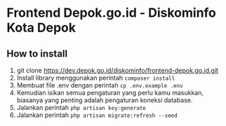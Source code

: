 # Frontend Depok.go.id - Diskominfo Kota Depok

## How to install
1. git clone https://dev.depok.go.id/diskominfo/frontend-depok.go.id.git
2. Install library menggunakan perintah `composer install`
3. Membuat file .env dengan perintah `cp .env.example .env`
4. Kemudian isikan semua pengaturan yang perlu kamu masukkan, biasanya yang penting adalah pengaturan koneksi database.
5. Jalankan perintah `php artisan key:generate`
6. Jalankan perintah `php artisan migrate:refresh --seed`